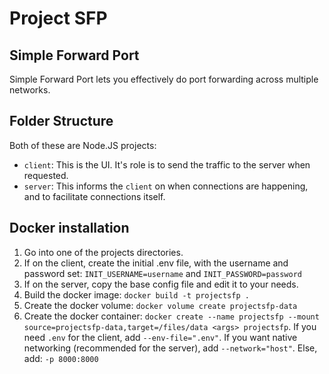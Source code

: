 # Project SFP
## Simple Forward Port
Simple Forward Port lets you effectively do port forwarding across multiple networks.
## Folder Structure
Both of these are Node.JS projects:  
  - `client`: This is the UI. It's role is to send the traffic to the server when requested.
  - `server`: This informs the `client` on when connections are happening, and to facilitate connections itself.
## Docker installation
1. Go into one of the projects directories.
2. If on the client, create the initial .env file, with the username and password set: `INIT_USERNAME=username` and `INIT_PASSWORD=password`
3. If on the server, copy the base config file and edit it to your needs.
4. Build the docker image: `docker build -t projectsfp .`
5. Create the docker volume: `docker volume create projectsfp-data`
6. Create the docker container: `docker create --name projectsfp --mount source=projectsfp-data,target=/files/data <args> projectsfp`. If you need `.env` for the client, add `--env-file=".env"`. If you want native networking (recommended for the server), add `--network="host"`. Else, add: `-p 8000:8000`